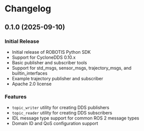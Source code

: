 # Changelog

0.1.0 (2025-09-10)
------------------
### Initial Release

* Initial release of ROBOTIS Python SDK
* Support for CycloneDDS 0.10.x
* Basic publisher and subscriber tools
* Support for std_msgs, sensor_msgs, trajectory_msgs, and builtin_interfaces
* Example trajectory publisher and subscriber
* Apache 2.0 license

### Features
* `topic_writer` utility for creating DDS publishers
* `topic_reader` utility for creating DDS subscribers
* IDL message type support for common ROS 2 message types
* Domain ID and QoS configuration support
